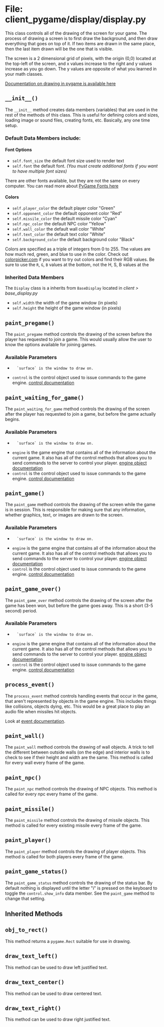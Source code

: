 # File: client_pygame/display/display.py

This class controls all of the drawing of the screen for your game.  The process of drawing a screen is to first draw the background, and then draw everything that goes on top of it.  If two items are drawn in the same place, then the last item drawn will be the one that is visible.

The screen is a 2 dimensional grid of pixels, with the origin (0,0) located at the top-left of the screen, and x values increase to the right and y values increase as you go down.  The y values are opposite of what you learned in your math classes.

[Documentation on drawing in pygame is available here](http://www.pygame.org/docs/ref/draw.html)


## `__init__()`

The `__init__` method creates data members (variables) that are used
in the rest of the methods of this class.  This is
useful for defining colors and sizes, loading image
or sound files, creating fonts, etc.  Basically,
any one time setup.

### Default Data Members include:

#### Font Options

*	`self.font_size` the default font size used to render text
*	`self.font` the default font. *(You must create additional fonts if you want to have multiple font sizes)*

There are other fonts available, but they are not
the same on every computer.  You can read more about
[PyGame Fonts here](http://www.pygame.org/docs/ref/font.html)


#### Colors

*	`self.player_color` the default player color "Green"
*	`self.opponent_color` the default opponent color "Red"
*	`self.missile_color` the default missile color "Cyan"
*	`self.npc_color` the default NPC color "Yellow"
*	`self.wall_color` the default wall color "White"
*	`self.text_color` the default text color "White"
*	`self.background_color` the default background color "Black"

Colors are specified as a triple of integers from 0 to 255.
The values are how much red, green, and blue to use in the color.
Check out [colorpicker.com](http://www.colorpicker.com/) if you want to try out
colors and find their RGB values.  Be sure to use the `R`, `G`, `B` values
at the bottom, not the H, S, B values at the 

### Inherited Data Members

The `Display` class is a inherits from `BaseDisplay` located in *client > base_display.py*

*	`self.width` the width of the game window (in pixels)
*	`self.height` the height of the game window (in pixels)



## `paint_pregame()`

The `paint_pregame` method controls the drawing of the screen before
the player has requested to join a game.  This would usually
allow the user to know the options available for joining
games.

### Available Parameters

*       `surface` is the window to draw on.
*	`control` is the control object used to issue commands to the game engine.
        [control documentation](control.md)


## `paint_waiting_for_game()`

The `paint_waiting_for_game` method controls the drawing of the screen
after the player has requested to join a game, but before
the game actually begins.

### Available Parameters

*       `surface` is the window to draw on.
*	`engine` is the game engine that contains all of the information about the current game.  It also has all of the control methods that allows you to send commands to the server to control your player. [engine object documentation](../engine_client/game_engine.md)
*	`control` is the control object used to issue commands to the game engine.
        [control documentation](control.md)


## `paint_game()`

The `paint_game` method controls the drawing of the screen while the
game is in session.  This is responsible for making
sure that any information, whether graphics, text, or
images are drawn to the screen.

### Available Parameters

*       `surface` is the window to draw on.
*	`engine` is the game engine that contains all of the information about the current game.  It also has all of the control methods that allows you to send commands to the server to control your player. [engine object documentation](../engine_client/game_engine.md)
*	`control` is the control object used to issue commands to the game engine.
        [control documentation](control.md)


## `paint_game_over()`

The `paint_game_over` method controls the drawing of the screen after
the game has been won, but before the game goes away.
This is a short (3-5 second) period.

### Available Parameters

*       `surface` is the window to draw on.
*	`engine` is the game engine that contains all of the information about the current game.  It also has all of the control methods that allows you to send commands to the server to control your player. [engine object documentation](../engine_client/game_engine.md)
*	`control` is the control object used to issue commands to the game engine.
        [control documentation](control.md)



## `process_event()`

The `process_event` method controls handling events that occur in the
game, that aren't represented by objects in the game
engine.  This includes things like collisions,
objects dying, etc.  This would be a great place to
play an audio file when missiles hit objects.

Look at [event documentation](../common/event.md).


## `paint_wall()`

The `paint_wall` method controls the drawing of wall objects. A trick to tell the different between outside walls (on the edge) and interior walls is to check to see if their height and width are the same. This method is called for every wall every frame of the game.



## `paint_npc()`

The `paint_npc` method controls the drawing of NPC objects. This method is called for every npc every frame of the game.



## `paint_missile()`

The `paint_missile` method controls the drawing of missile objects. This method is called for every existing missile every frame of the game.



## `paint_player()`

The `paint_player` method controls the drawing of player objects. This method is called for both players every frame of the game.



## `paint_game_status()`

The `paint_game_status` method controls the drawing of the status bar. By default nothing is displayed until the letter "i" is pressed on the keyboard to toggle the `control.show_info` data member. See the `paint_game` method to change that setting.


Inherited Methods
-----------------

## `obj_to_rect()`

This method returns a `pygame.Rect` suitable for
use in drawing.
        
## `draw_text_left()`

This method can be used to draw left justified text.

## `draw_text_center()`

This method can be used to draw centered text.

## `draw_text_right()`

This method can be used to draw right justified text.
